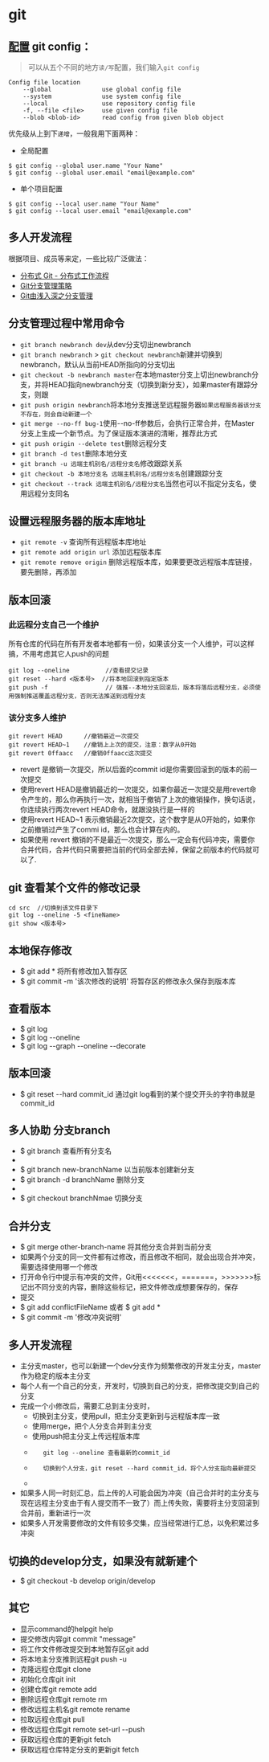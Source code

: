 # git
##  [配置](https://git-scm.com/book/zh/v2/%E8%B5%B7%E6%AD%A5-%E5%88%9D%E6%AC%A1%E8%BF%90%E8%A1%8C-Git-%E5%89%8D%E7%9A%84%E9%85%8D%E7%BD%AE) git config：
> 可以从五个不同的地方`读/写`配置，我们输入`git config`
```
Config file location
    --global              use global config file
    --system              use system config file
    --local               use repository config file
    -f, --file <file>     use given config file
    --blob <blob-id>      read config from given blob object
```
优先级从上到下`递增`，一般我用下面两种：

  * 全局配置
  ```
  $ git config --global user.name "Your Name"
  $ git config --global user.email "email@example.com"
  ```
  * 单个项目配置
  ```
  $ git config --local user.name "Your Name"
  $ git config --local user.email "email@example.com"
  ```
## 多人开发流程
根据项目、成员等来定，一些比较广泛做法：
* [分布式 Git - 分布式工作流程](https://git-scm.com/book/zh/v2/%E5%88%86%E5%B8%83%E5%BC%8F-Git-%E5%88%86%E5%B8%83%E5%BC%8F%E5%B7%A5%E4%BD%9C%E6%B5%81%E7%A8%8B)
* [Git分支管理策略](http://www.ruanyifeng.com/blog/2012/07/git.html)
* [Git由浅入深之分支管理](http://blog.codingplayboy.com/2017/04/06/git_branch/)
## 分支管理过程中常用命令
* `git branch newbranch dev`从dev分支切出newbranch
* `git branch newbranch` > `git checkout newbranch`新建并切换到newbranch，默认从当前HEAD所指向的分支切出
* `git checkout -b newbranch master`在本地master分支上切出newbranch分支，并将HEAD指向newbranch分支（切换到新分支），如果master有跟踪分支，则跟
* `git push origin newbranch`将本地分支推送至远程服务器`如果远程服务器该分支不存在，则会自动新建一个`
* `git merge --no-ff bug-1`使用--no-ff参数后，会执行正常合并，在Master分支上生成一个新节点。为了保证版本演进的清晰，推荐此方式
* `git push origin --delete test`删除远程分支
* `git branch -d test`删除本地分支
* `git branch -u 远端主机别名/远程分支名`修改跟踪关系
* `git checkout -b 本地分支名 远端主机别名/远程分支名`创建跟踪分支
* `git checkout --track 远端主机别名/远程分支名`当然也可以不指定分支名，使用远程分支同名
## 设置远程服务器的版本库地址
* `git remote -v` 查询所有远程版本库地址
* `git remote add origin url` 添加远程版本库
* `git remote remove origin` 删除远程版本库，如果要更改远程版本库链接，要先删除，再添加
## 版本回滚
### 此远程分支自己一个维护
所有仓库的代码在所有开发者本地都有一份，如果该分支一个人维护，可以这样搞，不用考虑其它人push的问题
```
git log --oneline          //查看提交记录
git reset --hard <版本号>  //将本地回滚到指定版本
git push -f                // 强推--本地分支回滚后，版本将落后远程分支，必须使用强制推送覆盖远程分支，否则无法推送到远程分支
```
### 该分支多人维护
```
git revert HEAD      //撤销最近一次提交
git revert HEAD~1    //撤销上上次的提交，注意：数字从0开始
git revert 0ffaacc   //撤销0ffaacc这次提交
```
* revert 是撤销一次提交，所以后面的commit id是你需要回滚到的版本的前一次提交
* 使用revert HEAD是撤销最近的一次提交，如果你最近一次提交是用revert命令产生的，那么你再执行一次，就相当于撤销了上次的撤销操作，换句话说，你连续执行两次revert HEAD命令，就跟没执行是一样的
* 使用revert HEAD~1 表示撤销最近2次提交，这个数字是从0开始的，如果你之前撤销过产生了commi id，那么也会计算在内的。
* 如果使用 revert 撤销的不是最近一次提交，那么一定会有代码冲突，需要你合并代码，合并代码只需要把当前的代码全部去掉，保留之前版本的代码就可以了.
##  git 查看某个文件的修改记录
```
cd src  //切换到该文件目录下
git log --oneline -5 <fineName>
git show <版本号>
```
##  本地保存修改
+   $ git add * 将所有修改加入暂存区
+   $ git commit -m '该次修改的说明' 将暂存区的修改永久保存到版本库
 
##  查看版本
+   $ git log
+   $ git log --oneline
+   $ git log --graph --oneline --decorate
 
##  版本回滚
+   $ git reset --hard commit_id 通过git log看到的某个提交开头的字符串就是commit_id 
 
##  多人协助 分支branch
+   $ git branch 查看所有分支名
+   
+   $ git branch new-branchName 以当前版本创建新分支
+   $ git branch -d branchName 删除分支
+   
+   $ git checkout branchNmae 切换分支   
 
##  合并分支
+   $ git merge other-branch-name 将其他分支合并到当前分支
+   如果两个分支的同一文件都有过修改，而且修改不相同，就会出现合并冲突，需要选择使用哪一个修改
+   打开命令行中提示有冲突的文件，Git用<<<<<<<，=======，>>>>>>>标记出不同分支的内容，删除这些标记，把文件修改成想要保存的，保存
+   提交
+   $ git add conflictFileName 或者 $ git add *
+   $ git commit -m '修改冲突说明'
 
##  多人开发流程
+   主分支master，也可以新建一个dev分支作为频繁修改的开发主分支，master作为稳定的版本主分支
+   每个人有一个自己的分支，开发时，切换到自己的分支，把修改提交到自己的分支
+   完成一个小修改后，需要汇总到主分支时，
    +   切换到主分支，使用pull，把主分支更新到与远程版本库一致
    +   使用merge，把个人分支合并到主分支
    +   使用push把主分支上传远程版本库
    +        git log --oneline 查看最新的commit_id
    +        切换到个人分支，git reset --hard commit_id，将个人分支指向最新提交
    +        
+   如果多人同一时刻汇总，后上传的人可能会因为冲突（自己合并时的主分支与现在远程主分支由于有人提交而不一致了）而上传失败，需要将主分支回滚到合并前，重新进行一次
+   如果多人开发需要修改的文件有较多交集，应当经常进行汇总，以免积累过多冲突

##  切换的develop分支，如果没有就新建个
+  $ git checkout -b develop origin/develop

##  其它
* 显示command的helpgit help <command>
* 提交修改内容git commit "message"
* 将工作文件修改提交到本地暂存区git add <file>
* 将本地主分支推到远程git push -u <remoteName> <localBrachName>
* 克隆远程仓库git clone <url>
* 初始化仓库git init
* 创建仓库git remote add <remoteName> <url>
* 删除远程仓库git remote rm <name>
* 修改远程主机名git remote rename <remoteName> <newRemoteName>
* 拉取远程仓库git pull <remoteName> <localBrachName>
* 修改远程仓库git remote set-url --push <remoteName> <newUrl>
* 获取远程仓库的更新git fetch <remoteName>
* 获取远程仓库特定分支的更新git fetch <remoteName> <brachName>